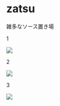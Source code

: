 # zatsu

雑多なソース置き場

1

![](https://docs.google.com/presentation/d/1snQvpTlYbT_HQXr6Qi4D5UTbYJ0U-0PuaGBRNa-PSOQ/edit?usp=sharing)

2

![](https://drive.google.com/drive/u/0/folders/1RDZa60m2CJujq6Y3xBrRTqYAtQQHlRov)

3

![](https://docs.google.com/drawings/d/1daXoL1fjQQgFlpr274n7WB9aDJsSIGSVbIVrKCqt7AU/edit?usp=sharing)
